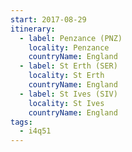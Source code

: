 ```yaml
---
start: 2017-08-29
itinerary:
  - label: Penzance (PNZ)
    locality: Penzance
    countryName: England
  - label: St Erth (SER)
    locality: St Erth
    countryName: England
  - label: St Ives (SIV)
    locality: St Ives
    countryName: England
tags:
  - i4q51
---
```

